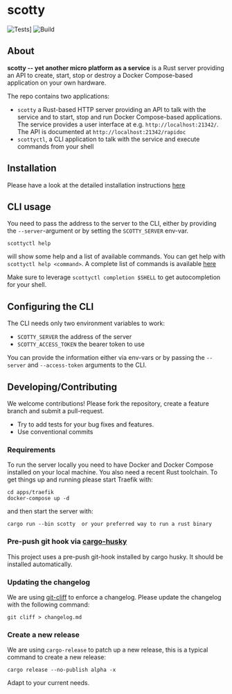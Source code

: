 # scotty

![Tests](https://github.com/factorial-io/scotty/actions/workflows/ci.yml/badge.svg)]
![Build](https://github.com/factorial-io/scotty/actions/workflows/release.yml/badge.svg)

## About

**scotty -- yet another micro platform as a service** is a Rust
server providing an API to create, start, stop or destroy a
Docker Compose-based application on your own hardware.

The repo contains two applications:

* `scotty` a Rust-based HTTP server providing an API to talk with the
  service and to start, stop and run Docker Compose-based applications.
  The service provides a user interface at e.g. `http://localhost:21342/`.
  The API is documented at `http://localhost:21342/rapidoc`
* `scottyctl`, a CLI application to talk with the service and execute
  commands from your shell

## Installation

Please have a look at the detailed installation instructions [here](docs/content/installation.md)

## CLI usage

You need to pass the address to the server to the CLI, either by providing
the `--server`-argument or by setting the `SCOTTY_SERVER` env-var.

```shell
scottyctl help
```

will show some help and a list of available commands. You can get help
with `scottyctl help <command>`. A complete list of commands is available [here](docs/content/cli.md)

Make sure to leverage `scottyctl completion $SHELL` to get autocompletion for
your shell.

## Configuring the CLI

The CLI needs only two environment variables to work:
* `SCOTTY_SERVER` the address of the server
* `SCOTTY_ACCESS_TOKEN` the bearer token to use

You can provide the information either via env-vars or by passing the
`--server` and `--access-token` arguments to the CLI.

## Developing/Contributing

We welcome contributions! Please fork the repository, create a
feature branch and submit a pull-request.

* Try to add tests for your bug fixes and features.
* Use conventional commits

### Requirements

To run the server locally you need to have Docker and Docker Compose
installed on your local machine. You also need a recent Rust toolchain.
To get things up and running please start Traefik with:

```shell
cd apps/traefik
docker-compose up -d
```

and then start the server with:

```shell
cargo run --bin scotty  or your preferred way to run a rust binary
```

### Pre-push git hook via [cargo-husky](https://github.com/rhysd/cargo-husky)

This project uses a pre-push git-hook installed by cargo husky. It should be installed automatically.

### Updating the changelog

We are using [git-cliff](https://git-cliff.org) to enforce a changelog. Please update the changelog with
the following command:

```shell
git cliff > changelog.md
```
### Create a new release

We are using `cargo-release` to patch up a new release, this is a typical
command to create a new release:

```shell
cargo release --no-publish alpha -x
```

Adapt to your current needs.
